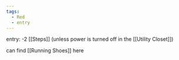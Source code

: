 ```yaml
---
tags:
  - Red
  - entry
---
```

entry: -2 [[Steps]] (unless power is turned off in the [[Utility Closet]])

can find [[Running Shoes]] here

